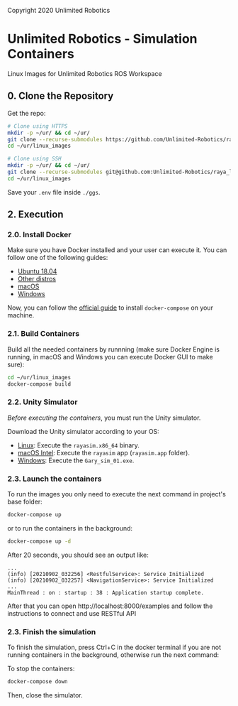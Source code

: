 Copyright 2020 Unlimited Robotics

# Unlimited Robotics - Simulation Containers

Linux Images for Unlimited Robotics ROS Workspace

## 0. Clone the Repository

Get the repo:

``` bash
# Clone using HTTPS
mkdir -p ~/ur/ && cd ~/ur/
git clone --recurse-submodules https://github.com/Unlimited-Robotics/raya_linux_images ./linux_images/
cd ~/ur/linux_images
```

``` bash
# Clone using SSH
mkdir -p ~/ur/ && cd ~/ur/
git clone --recurse-submodules git@github.com:Unlimited-Robotics/raya_linux_images.git ./linux_images/
cd ~/ur/linux_images
```

Save your `.env` file inside `./ggs`.

## 2. Execution

### 2.0. Install Docker

Make sure you have Docker installed and your user can execute it. You can follow one of the following guides:

* [Ubuntu 18.04](https://www.digitalocean.com/community/tutorials/how-to-install-and-use-docker-on-ubuntu-18-04)
* [Other distros](https://docs.docker.com/engine/install/)
* [macOS](https://docs.docker.com/desktop/mac/install/)
* [Windows](https://docs.docker.com/desktop/windows/install/)

Now, you can follow the [official guide](https://docs.docker.com/compose/install/) to install `docker-compose` on your machine. 

### 2.1. Build Containers

Build all the needed containers by runnning (make sure Docker Engine is running, in macOS and Windows you can execute Docker GUI to make sure):

``` bash
cd ~/ur/linux_images
docker-compose build
```

### 2.2. Unity Simulator

*Before executing the containers*, you must run the Unity simulator.

Download the Unity simulator according to your OS:

* [Linux](https://drive.google.com/file/d/1qa2g2JTEFEJKqCVsPJnTD891jihlfj29/view?usp=sharing): Execute the `rayasim.x86_64` binary.
* [macOS Intel](https://drive.google.com/file/d/13civ4eBOR1YCb1d8IKT0-V0QdI4ATcbc/view?usp=sharing): Execute the `rayasim` app (`rayasim.app` folder).
* [Windows](https://drive.google.com/file/d/10jzMJEXJXJ9DRAJlbe8XbC0jvX9TKmz8/view?usp=sharing): Execute the `Gary_sim_01.exe`.

### 2.3. Launch the containers

To run the images you only need to execute the next command in project's base folder:

```bash
docker-compose up
```

or to run the containers in the background:
```bash
docker-compose up -d
```

After 20 seconds, you should see an output like:

```
...
(info) [20210902_032256] <RestfulService>: Service Initialized
(info) [20210902_032257] <NavigationService>: Service Initialized
...
MainThread : on : startup : 38 : Application startup complete.
```

After that you can open http://localhost:8000/examples and follow the instructions to connect and use RESTful API

### 2.3. Finish the simulation

To finish the simulation, press Ctrl+C in the docker terminal if you are not running containers in the background, otherwise run the next command:

To stop the containers:

```bash
docker-compose down
```

Then, close the simulator.
